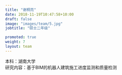 ```yaml
---
title: "谢桐亮"
date: 2018-11-19T10:47:58+10:00
draft: false
image: "images/team/5.jpg"
jobtitle: "硕士二年级"

promoted: true
weight: 7
layout: team
---
```


本科：湖南大学  
研究内容：基于BIM的机器人建筑施工进度监测和质量检测
